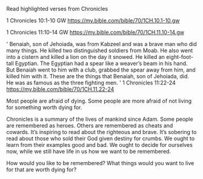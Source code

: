 Read highlighted verses from Chronicles

1 Chronicles 10:1-10 GW https://my.bible.com/bible/70/1CH.10.1-10.gw

1 Chronicles 11:10-14 GW https://my.bible.com/bible/70/1CH.11.10-14.gw

' Benaiah, son of Jehoiada, was from Kabzeel and was a brave man who did many things. He killed two distinguished soldiers from Moab. He also went into a cistern and killed a lion on the day it snowed. He killed an eight-foot-tall Egyptian. The Egyptian had a spear like a weaver’s beam in his hand. But Benaiah went to him with a club, grabbed the spear away from him, and killed him with it. These are the things that Benaiah, son of Jehoiada, did. He was as famous as the three fighting men. ' 1 Chronicles 11:22-24 https://my.bible.com/bible/70/1CH.11.22-24

Most people are afraid of dying. Some people are more afraid of not living for something worth dying for.

Chronicles is a summary of the lives of mankind since Adam. Some people are remembered as heroes. Others are remembered as cheats and cowards. It’s inspiring to read about the righteous and brave. It’s sobering to read about those who sold their God given destiny for crumbs. We ought to learn from their examples good and bad. We ought to decide for ourselves now, while we still have life in us how we want to be remembered.

How would you like to be remembered? What things would you want to live for that are worth dying for?